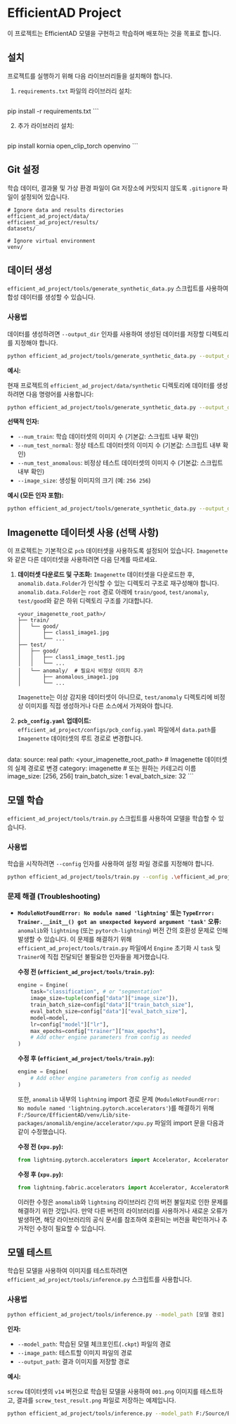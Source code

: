 # EfficientAD Project

이 프로젝트는 EfficientAD 모델을 구현하고 학습하며 배포하는 것을 목표로 합니다.

## 설치

프로젝트를 실행하기 위해 다음 라이브러리들을 설치해야 합니다.

1.  `requirements.txt` 파일의 라이브러리 설치:

    ```bash
pip install -r requirements.txt
    ```

2.  추가 라이브러리 설치:

    ```bash
pip install kornia open_clip_torch openvino
    ```

## Git 설정

학습 데이터, 결과물 및 가상 환경 파일이 Git 저장소에 커밋되지 않도록 `.gitignore` 파일이 설정되어 있습니다.

```
# Ignore data and results directories
efficient_ad_project/data/
efficient_ad_project/results/
datasets/

# Ignore virtual environment
venv/
```

## 데이터 생성

`efficient_ad_project/tools/generate_synthetic_data.py` 스크립트를 사용하여 합성 데이터를 생성할 수 있습니다.

### 사용법

데이터를 생성하려면 `--output_dir` 인자를 사용하여 생성된 데이터를 저장할 디렉토리를 지정해야 합니다.

```bash
python efficient_ad_project/tools/generate_synthetic_data.py --output_dir .\efficient_ad_project\data\pcb\
```

**예시:**

현재 프로젝트의 `efficient_ad_project/data/synthetic` 디렉토리에 데이터를 생성하려면 다음 명령어를 사용합니다:

```bash
python efficient_ad_project/tools/generate_synthetic_data.py --output_dir F:/Source/EfficientAD/efficient_ad_project/data/synthetic
```

**선택적 인자:**

*   `--num_train`: 학습 데이터셋의 이미지 수 (기본값: 스크립트 내부 확인)
*   `--num_test_normal`: 정상 테스트 데이터셋의 이미지 수 (기본값: 스크립트 내부 확인)
*   `--num_test_anomalous`: 비정상 테스트 데이터셋의 이미지 수 (기본값: 스크립트 내부 확인)
*   `--image_size`: 생성될 이미지의 크기 (예: `256 256`)

**예시 (모든 인자 포함):**

```bash
python efficient_ad_project/tools/generate_synthetic_data.py --output_dir F:/Source/EfficientAD/efficient_ad_project/data/synthetic --num_train 1000 --num_test_normal 200 --num_test_anomalous 50 --image_size 256 256
```

## Imagenette 데이터셋 사용 (선택 사항)

이 프로젝트는 기본적으로 `pcb` 데이터셋을 사용하도록 설정되어 있습니다. `Imagenette`와 같은 다른 데이터셋을 사용하려면 다음 단계를 따르세요.

1.  **데이터셋 다운로드 및 구조화:**
    `Imagenette` 데이터셋을 다운로드한 후, `anomalib.data.Folder`가 인식할 수 있는 디렉토리 구조로 재구성해야 합니다. `anomalib.data.Folder`는 `root` 경로 아래에 `train/good`, `test/anomaly`, `test/good`와 같은 하위 디렉토리 구조를 기대합니다.

    ```
    <your_imagenette_root_path>/
    ├── train/
    │   └── good/
    │       ├── class1_image1.jpg
    │       └── ...
    ├── test/
    │   ├── good/
    │   │   ├── class1_image_test1.jpg
    │   │   └── ...
    │   └── anomaly/  # 필요시 비정상 이미지 추가
    │       ├── anomalous_image1.jpg
    │       └── ...
    ```

    `Imagenette`는 이상 감지용 데이터셋이 아니므로, `test/anomaly` 디렉토리에 비정상 이미지를 직접 생성하거나 다른 소스에서 가져와야 합니다.

2.  **`pcb_config.yaml` 업데이트:**
    `efficient_ad_project/configs/pcb_config.yaml` 파일에서 `data.path`를 `Imagenette` 데이터셋의 루트 경로로 변경합니다.

    ```yaml
data:
  source: real
  path: <your_imagenette_root_path> # Imagenette 데이터셋의 실제 경로로 변경
  category: imagenette # 또는 원하는 카테고리 이름
  image_size: [256, 256]
  train_batch_size: 1
  eval_batch_size: 32
    ```

## 모델 학습

`efficient_ad_project/tools/train.py` 스크립트를 사용하여 모델을 학습할 수 있습니다.

### 사용법

학습을 시작하려면 `--config` 인자를 사용하여 설정 파일 경로를 지정해야 합니다.

```bash
python efficient_ad_project/tools/train.py --config .\efficient_ad_project\configs\pcb_config.yaml
```

### 문제 해결 (Troubleshooting)

*   **`ModuleNotFoundError: No module named 'lightning'` 또는 `TypeError: Trainer.__init__() got an unexpected keyword argument 'task'` 오류:**
    `anomalib`와 `lightning` (또는 `pytorch-lightning`) 버전 간의 호환성 문제로 인해 발생할 수 있습니다. 이 문제를 해결하기 위해 `efficient_ad_project/tools/train.py` 파일에서 `Engine` 초기화 시 `task` 및 `Trainer`에 직접 전달되던 불필요한 인자들을 제거했습니다.

    **수정 전 (`efficient_ad_project/tools/train.py`):**
    ```python
    engine = Engine(
        task="classification", # or "segmentation"
        image_size=tuple(config["data"]["image_size"]),
        train_batch_size=config["data"]["train_batch_size"],
        eval_batch_size=config["data"]["eval_batch_size"],
        model=model,
        lr=config["model"]["lr"],
        max_epochs=config["trainer"]["max_epochs"],
        # Add other engine parameters from config as needed
    )
    ```

    **수정 후 (`efficient_ad_project/tools/train.py`):**
    ```python
    engine = Engine(
        # Add other engine parameters from config as needed
    )
    ```

    또한, `anomalib` 내부의 `lightning` import 경로 문제 (`ModuleNotFoundError: No module named 'lightning.pytorch.accelerators'`)를 해결하기 위해 `F:/Source/EfficientAD/venv/Lib/site-packages/anomalib/engine/accelerator/xpu.py` 파일의 import 문을 다음과 같이 수정했습니다.

    **수정 전 (`xpu.py`):**
    ```python
    from lightning.pytorch.accelerators import Accelerator, AcceleratorRegistry
    ```

    **수정 후 (`xpu.py`):**
    ```python
    from lightning.fabric.accelerators import Accelerator, AcceleratorRegistry
    ```

    이러한 수정은 `anomalib`와 `lightning` 라이브러리 간의 버전 불일치로 인한 문제를 해결하기 위한 것입니다. 만약 다른 버전의 라이브러리를 사용하거나 새로운 오류가 발생하면, 해당 라이브러리의 공식 문서를 참조하여 호환되는 버전을 확인하거나 추가적인 수정이 필요할 수 있습니다.

## 모델 테스트

학습된 모델을 사용하여 이미지를 테스트하려면 `efficient_ad_project/tools/inference.py` 스크립트를 사용합니다.

### 사용법

```bash
python efficient_ad_project/tools/inference.py --model_path [모델 경로] --image_path [이미지 경로] --output_path [결과 파일 경로]
```

**인자:**

*   `--model_path`: 학습된 모델 체크포인트(`.ckpt`) 파일의 경로
*   `--image_path`: 테스트할 이미지 파일의 경로
*   `--output_path`: 결과 이미지를 저장할 경로

**예시:**

`screw` 데이터셋의 `v14` 버전으로 학습된 모델을 사용하여 `001.png` 이미지를 테스트하고, 결과를 `screw_test_result.png` 파일로 저장하는 예제입니다.

```bash
python efficient_ad_project/tools/inference.py --model_path F:/Source/EfficientAD/results/EfficientAd/screw/v14/weights/lightning/model.ckpt --image_path F:/Source/EfficientAD/results/EfficientAd/screw/v14/images/001.png --output_path F:/Source/EfficientAD/screw_test_result.png
```
